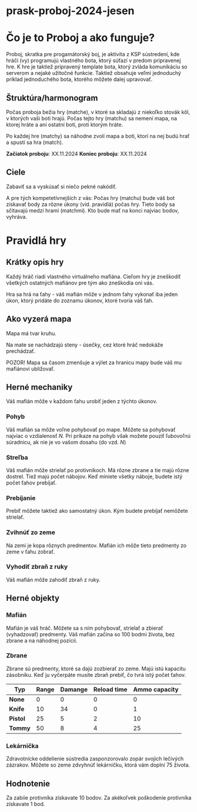 # prask-proboj-2024-jesen

# Čo je to Proboj a ako funguje? 

Proboj, skratka pre progamátorský boj, je aktivita z KSP sústredení, kde hráči (vy) programujú vlastného bota, ktorý
súťazí v predom pripravenej hre. K hre je taktiež pripravený template bota, ktorý zvláda komunikáciu so serverom a nejaké
užitočné funkcie. Taktiež obsahuje veľmi jednoduchý príklad jednoduchého bota, ktorého môžete dalej upravovať.

## Štruktúra/harmonogram 

Počas proboja bežia hry (matche), v ktoré sa skladajú z niekoľko stovák kôl, v ktorých vaši boti hrajú. Počas tejto hry 
(matchu) sa nemení mapa, na ktorej hráte a ani ostatní boti, proti ktorým hráte.

Po každej hre (matchy) sa náhodne zvolí mapa a boti, ktorí na nej budú hrať a spustí sa hra (match).

**Začiatok proboju**: XX.11.2024
**Koniec proboju**: XX.11.2024

## Ciele

Zabaviť sa a vyskúsať si niečo pekné nakódiť.

A pre tých kompetetívnejších z vás: Počas hry (matchu) bude váš bot získavať body za rôzne úkony (vid. pravidlá) počas hry. Tieto body sa sčítavajú medzi hrami (matchmi). Kto bude mať na konci najviac bodov, vyhráva.

# Pravidlá hry

## Krátky opis hry

Každý hráč riadi vlastného virtuálneho mafiána. Cieľom hry je zneškodiť všetkých ostatných mafiánov pre tým ako zneškodia
oni vás.

Hra sa hrá na ťahy - váš mafián môže v jednom ťahy vykonať iba jeden úkon, ktorý pridáte do zoznamu úkonov, ktoré
tvoria váš ťah.

## Ako vyzerá mapa

Mapa má tvar kruhu.

Na mate se nachádzajú steny - úsečky, cez ktoré hráč nedokáže prechádzať.

POZOR! Mapa sa časom zmenšuje a výlet za hranicu mapy bude váš mu mafiánovi ubližovať.

## Herné mechaniky

Váš mafián môže v každom ťahu urobiť jeden z týchto úkonov.

### Pohyb

Váš mafián sa môže voľne pohybovať po mape. Môžete sa pohybovať najviac o vzdialenosť *N*.
Pri príkaze na pohyb však možete pouziť ľubovoľnú súradnicu, ak nie je vo vašom dosahu (do vzd. *N*)

### Streľba

Váš mafián môže strielať po protivníkoch. Má rôzne zbrane a tie majú rôzne dostrel. Tiež majú počet nábojov. 
Keď miniete všetky náboje, budete istý počet ťahov prebíjať.

### Prebíjanie

Prebiť môžete taktiež ako samostatný úkon. Kým budete prebíjať nemôžete strielať.

### Zvihnúť zo zeme

Na zemi je kopa rôznych predmentov. Mafián ich môže tieto predmenty zo zeme v ťahu zobrať.

### Vyhodiť zbraň z ruky

Váš mafián môže zahodiť zbraň z ruky.    

## Herné objekty

### Mafián

Mafián je váš hráč. Môžete sa s ním pohybovať, strielať a zbierať (vyhadzovať) predmenty.
Váš mafián začína so 100 bodmi života, bez zbrane a na náhodnej pozícii.
### Zbrane

Zbrane sú predmenty, ktoré sa dajú zozbierať zo zeme. Majú istú kapacitu zásobníku. Keď ju vyčerpáte musite
zbraň prebiť, čo tvrá istý počet ťahov.

| Typ        | **Range** | **Damange** | **Reload time** | **Ammo capacity** | 
|------------|-----------|-------------|-----------------|-------------------|
| **None**   | 0         | 0           | 0               | 0                 |
| **Knife**  | 10        | 34          | 0               | 1                 | 
| **Pistol** | 25        | 5           | 2               | 10                | 
| **Tommy**  | 50        | 8           | 4               | 25                |

### Lekárnička

Zdravotnícke oddelienie sústredia zasponzorovalo zopár svojich lečivých zázrakov. Môžete so zeme zdvyhnúť lekárničku,
ktorá vám doplní 75 života.

## Hodnotenie 

Za zabiie protivníka získavate 10 bodov.
Za akékoľvek poškodenie protivníka získavate 1 bod.